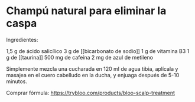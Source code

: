 
# Champú natural para eliminar la caspa

Ingredientes:

1,5 g de ácido salicílico 
3 g de [[bicarbonato de sodio]] 
1 g de vitamina B3 
1 g de [[taurina]] 
500 mg de cafeína 
2 mg de azul de metileno

Simplemente mezcla una cucharada en 120 ml de agua tibia, aplícala y masajea en el cuero cabelludo en la ducha, y enjuaga después de 5-10 minutos.

Comprar fórmula: https://trybloo.com/products/bloo-scalp-treatment

